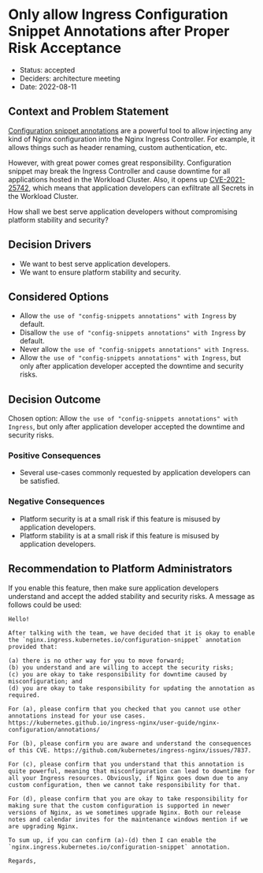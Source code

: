 # Only allow Ingress Configuration Snippet Annotations after Proper Risk Acceptance

* Status: accepted
* Deciders: architecture meeting
* Date: 2022-08-11

## Context and Problem Statement

[Configuration snippet annotations](https://kubernetes.github.io/ingress-nginx/user-guide/nginx-configuration/annotations/#configuration-snippet) are a powerful tool to allow injecting any kind of Nginx configuration into the Nginx Ingress Controller. For example, it allows things such as header renaming, custom authentication, etc.

However, with great power comes great responsibility. Configuration snippet may break the Ingress Controller and cause downtime for all applications hosted in the Workload Cluster. Also, it opens up [CVE-2021-25742](https://github.com/kubernetes/ingress-nginx/issues/7837), which means that application developers can exfiltrate all Secrets in the Workload Cluster.

How shall we best serve application developers without compromising platform stability and security?

## Decision Drivers

* We want to best serve application developers.
* We want to ensure platform stability and security.

## Considered Options

* Allow `the use of "config-snippets annotations" with Ingress` by default.
* Disallow `the use of "config-snippets annotations" with Ingress` by default.
* Never allow `the use of "config-snippets annotations" with Ingress`.
* Allow `the use of "config-snippets annotations" with Ingress`, but only after application developer accepted the downtime and security risks.

## Decision Outcome

Chosen option: Allow `the use of "config-snippets annotations" with Ingress`, but only after application developer accepted the downtime and security risks.

### Positive Consequences

* Several use-cases commonly requested by application developers can be satisfied.

### Negative Consequences

* Platform security is at a small risk if this feature is misused by application developers.
* Platform stability is at a small risk if this feature is misused by application developers.

## Recommendation to Platform Administrators

If you enable this feature, then make sure application developers understand and accept the added stability and security risks. A message as follows could be used:
```
Hello!

After talking with the team, we have decided that it is okay to enable the `nginx.ingress.kubernetes.io/configuration-snippet` annotation provided that:

(a) there is no other way for you to move forward;
(b) you understand and are willing to accept the security risks;
(c) you are okay to take responsibility for downtime caused by misconfiguration; and
(d) you are okay to take responsibility for updating the annotation as required.

For (a), please confirm that you checked that you cannot use other annotations instead for your use cases. https://kubernetes.github.io/ingress-nginx/user-guide/nginx-configuration/annotations/

For (b), please confirm you are aware and understand the consequences of this CVE. https://github.com/kubernetes/ingress-nginx/issues/7837.

For (c), please confirm that you understand that this annotation is quite powerful, meaning that misconfiguration can lead to downtime for all your Ingress resources. Obviously, if Nginx goes down due to any custom configuration, then we cannot take responsibility for that.

For (d), please confirm that you are okay to take responsibility for making sure that the custom configuration is supported in newer versions of Nginx, as we sometimes upgrade Nginx. Both our release notes and calendar invites for the maintenance windows mention if we are upgrading Nginx.

To sum up, if you can confirm (a)-(d) then I can enable the `nginx.ingress.kubernetes.io/configuration-snippet` annotation.

Regards,
```
